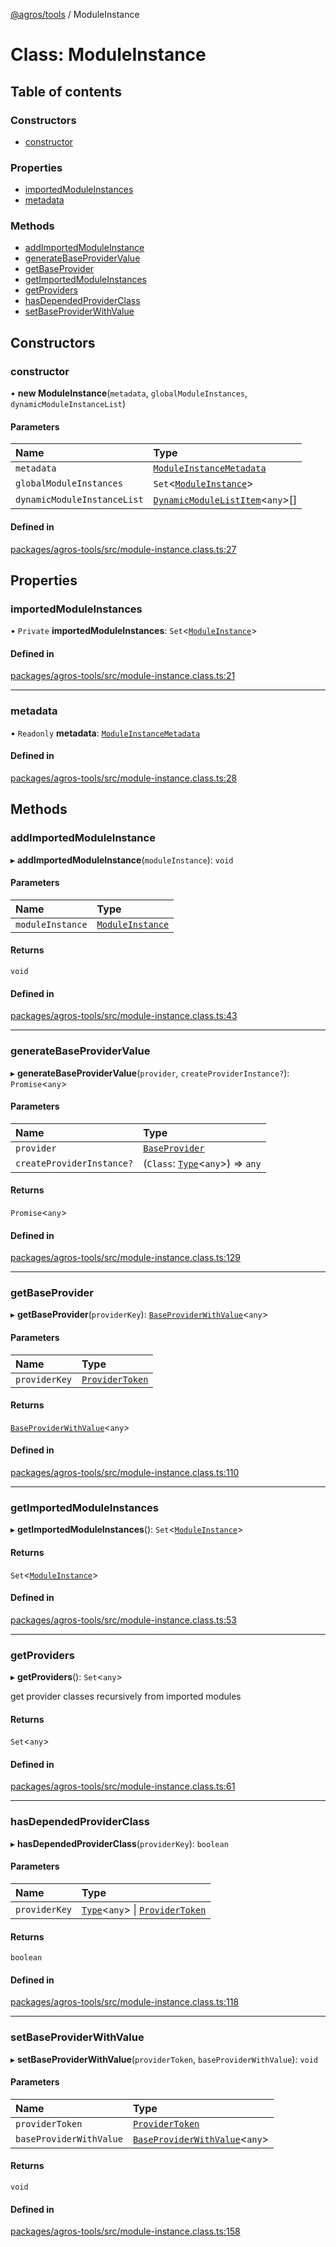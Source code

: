 [@agros/tools](../index.md) / ModuleInstance

# Class: ModuleInstance

## Table of contents

### Constructors

- [constructor](ModuleInstance.md#constructor)

### Properties

- [importedModuleInstances](ModuleInstance.md#importedmoduleinstances)
- [metadata](ModuleInstance.md#metadata)

### Methods

- [addImportedModuleInstance](ModuleInstance.md#addimportedmoduleinstance)
- [generateBaseProviderValue](ModuleInstance.md#generatebaseprovidervalue)
- [getBaseProvider](ModuleInstance.md#getbaseprovider)
- [getImportedModuleInstances](ModuleInstance.md#getimportedmoduleinstances)
- [getProviders](ModuleInstance.md#getproviders)
- [hasDependedProviderClass](ModuleInstance.md#hasdependedproviderclass)
- [setBaseProviderWithValue](ModuleInstance.md#setbaseproviderwithvalue)

## Constructors

### <a id="constructor" name="constructor"></a> constructor

• **new ModuleInstance**(`metadata`, `globalModuleInstances`, `dynamicModuleInstanceList`)

#### Parameters

| Name | Type |
| :------ | :------ |
| `metadata` | [`ModuleInstanceMetadata`](../interfaces/ModuleInstanceMetadata.md) |
| `globalModuleInstances` | `Set`<[`ModuleInstance`](ModuleInstance.md)\> |
| `dynamicModuleInstanceList` | [`DynamicModuleListItem`](../interfaces/DynamicModuleListItem.md)<`any`\>[] |

#### Defined in

[packages/agros-tools/src/module-instance.class.ts:27](https://github.com/agrosjs/agros/blob/e5e3da1/packages/agros-tools/src/module-instance.class.ts#L27)

## Properties

### <a id="importedmoduleinstances" name="importedmoduleinstances"></a> importedModuleInstances

• `Private` **importedModuleInstances**: `Set`<[`ModuleInstance`](ModuleInstance.md)\>

#### Defined in

[packages/agros-tools/src/module-instance.class.ts:21](https://github.com/agrosjs/agros/blob/e5e3da1/packages/agros-tools/src/module-instance.class.ts#L21)

___

### <a id="metadata" name="metadata"></a> metadata

• `Readonly` **metadata**: [`ModuleInstanceMetadata`](../interfaces/ModuleInstanceMetadata.md)

#### Defined in

[packages/agros-tools/src/module-instance.class.ts:28](https://github.com/agrosjs/agros/blob/e5e3da1/packages/agros-tools/src/module-instance.class.ts#L28)

## Methods

### <a id="addimportedmoduleinstance" name="addimportedmoduleinstance"></a> addImportedModuleInstance

▸ **addImportedModuleInstance**(`moduleInstance`): `void`

#### Parameters

| Name | Type |
| :------ | :------ |
| `moduleInstance` | [`ModuleInstance`](ModuleInstance.md) |

#### Returns

`void`

#### Defined in

[packages/agros-tools/src/module-instance.class.ts:43](https://github.com/agrosjs/agros/blob/e5e3da1/packages/agros-tools/src/module-instance.class.ts#L43)

___

### <a id="generatebaseprovidervalue" name="generatebaseprovidervalue"></a> generateBaseProviderValue

▸ **generateBaseProviderValue**(`provider`, `createProviderInstance?`): `Promise`<`any`\>

#### Parameters

| Name | Type |
| :------ | :------ |
| `provider` | [`BaseProvider`](../index.md#baseprovider) |
| `createProviderInstance?` | (`Class`: [`Type`](../index.md#type)<`any`\>) => `any` |

#### Returns

`Promise`<`any`\>

#### Defined in

[packages/agros-tools/src/module-instance.class.ts:129](https://github.com/agrosjs/agros/blob/e5e3da1/packages/agros-tools/src/module-instance.class.ts#L129)

___

### <a id="getbaseprovider" name="getbaseprovider"></a> getBaseProvider

▸ **getBaseProvider**(`providerKey`): [`BaseProviderWithValue`](../index.md#baseproviderwithvalue)<`any`\>

#### Parameters

| Name | Type |
| :------ | :------ |
| `providerKey` | [`ProviderToken`](../index.md#providertoken) |

#### Returns

[`BaseProviderWithValue`](../index.md#baseproviderwithvalue)<`any`\>

#### Defined in

[packages/agros-tools/src/module-instance.class.ts:110](https://github.com/agrosjs/agros/blob/e5e3da1/packages/agros-tools/src/module-instance.class.ts#L110)

___

### <a id="getimportedmoduleinstances" name="getimportedmoduleinstances"></a> getImportedModuleInstances

▸ **getImportedModuleInstances**(): `Set`<[`ModuleInstance`](ModuleInstance.md)\>

#### Returns

`Set`<[`ModuleInstance`](ModuleInstance.md)\>

#### Defined in

[packages/agros-tools/src/module-instance.class.ts:53](https://github.com/agrosjs/agros/blob/e5e3da1/packages/agros-tools/src/module-instance.class.ts#L53)

___

### <a id="getproviders" name="getproviders"></a> getProviders

▸ **getProviders**(): `Set`<`any`\>

get provider classes recursively from imported modules

#### Returns

`Set`<`any`\>

#### Defined in

[packages/agros-tools/src/module-instance.class.ts:61](https://github.com/agrosjs/agros/blob/e5e3da1/packages/agros-tools/src/module-instance.class.ts#L61)

___

### <a id="hasdependedproviderclass" name="hasdependedproviderclass"></a> hasDependedProviderClass

▸ **hasDependedProviderClass**(`providerKey`): `boolean`

#### Parameters

| Name | Type |
| :------ | :------ |
| `providerKey` | [`Type`](../index.md#type)<`any`\> \| [`ProviderToken`](../index.md#providertoken) |

#### Returns

`boolean`

#### Defined in

[packages/agros-tools/src/module-instance.class.ts:118](https://github.com/agrosjs/agros/blob/e5e3da1/packages/agros-tools/src/module-instance.class.ts#L118)

___

### <a id="setbaseproviderwithvalue" name="setbaseproviderwithvalue"></a> setBaseProviderWithValue

▸ **setBaseProviderWithValue**(`providerToken`, `baseProviderWithValue`): `void`

#### Parameters

| Name | Type |
| :------ | :------ |
| `providerToken` | [`ProviderToken`](../index.md#providertoken) |
| `baseProviderWithValue` | [`BaseProviderWithValue`](../index.md#baseproviderwithvalue)<`any`\> |

#### Returns

`void`

#### Defined in

[packages/agros-tools/src/module-instance.class.ts:158](https://github.com/agrosjs/agros/blob/e5e3da1/packages/agros-tools/src/module-instance.class.ts#L158)
